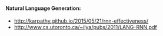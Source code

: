 #### Natural Language Generation:

* http://karpathy.github.io/2015/05/21/rnn-effectiveness/
* http://www.cs.utoronto.ca/~ilya/pubs/2011/LANG-RNN.pdf